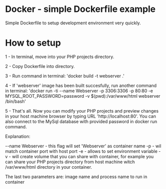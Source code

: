 # Docker - simple Dockerfile example

Simple Dockerfile to setup development environment very quickly.

# How to setup

1 - In terminal, move into your PHP projects directory.

2 - Copy Dockerfile into directory.

3 - Run command in terminal: 'docker build -t webserver .'

4 - If 'webserver' image has been built succesfully, run another command in terminal: 'docker run -ti --name Webserver -p 3306:3306 -p 80:80 -e MYSQL_ROOT_PASSWORD=password -v $(pwd):/var/www/html webserver /bin/bash'

5 - That's all. Now you can modify your PHP projects and preview changes in your host machine browser by typing URL 'http://localhost:80'. You can also connect to the MySql database with provided password in docker run command.

Explanation:

--name Webserver - this flag will set 'Webserver' as container name
-p - wil match container port with host port
-e - allows to set environment variable
-v - will create volume that you can share with container, for example you can share your PHP projects directory from host machine witch /var/www/html directory in your container.

The last two parameters are: image name and process name to run in container
